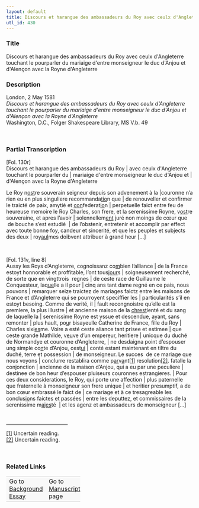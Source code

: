 ```yaml
---  
layout: default  
title: Discours et harangue des ambassadeurs du Roy avec ceulx d'Angleterre touchant le pourparler du mariaige d'entre monseigneur le duc d'Anjou et d'Alençon avec la Royne d'Angleterre  
utl_id: 430
---
```


### Title

Discours et harangue des ambassadeurs du Roy avec ceulx d'Angleterre touchant le pourparler du mariaige d'entre monseigneur le duc d'Anjou et d'Alençon avec la Royne d'Angleterre

### Description

<p>London, 2 May 1581<br /><em>Discours et harangue des ambassadeurs du Roy avec ceulx d'Angleterre touchant le pourparler du mariaige d'entre monseigneur le duc d'Anjou et d'Alençon avec la Royne d'Angleterre</em><br />
Washington, D.C., Folger Shakespeare Library, MS V.b. 49</p>
<p> </p>


### Partial Transcription

<p>[Fol. 130r]<br />
Discours et harangue des ambassadeurs du Roy | avec ceulx d'Angleterre touchant le pourparler du | mariaige d'entre monseigneur le duc d'Anjou et | d'Alençon avec la Royne d'Angleterre</p>
<p>Le Roy n<u>ost</u>re souverain seigneur depuis son advenement à la |couronne n’a rien eu en plus singuliere recommanda<u>tio</u>n que | de renouveller et confirmer le traicté de paix, amytié et <u>con</u>federat<u>io</u>n | perpetuelle faict entre feu de heureuse memoire le Roy Charles, son frere, et la serenissime Royne, v<u>ost</u>re souveraine, et apres l’avoir | solennellem<u>ent</u> juré non moings de cœur que  de bouche s’est estudié  | de l’obstenir, entretenir et accomplir par effect avec toute bonne foy, candeur et sincerité, et que les peuples et subjects des deux | roy<u>aul</u>mes doibvent attribuer à grand heur […]</p>
<p> </p>
<p>[Fol. 131v, line 8]<br />
Aussy les Roys d’Angleterre, cognoissanz co<u>m</u>bien l’alliance | de la France estoyt honnorable et proffitable, l’ont tousj<u>our</u>s | soigneusement recherché, de sorte que en vingttrois  regnes | de ceste race de Guillaume le Conquesteur, laq<u>ue</u>lle a il pour | cinq ans tant dame regné en ce pais, nous pouvons | remarquer seize traictez de mariages faictz entre les maisons de France et d’Angleterre qui se pourroyent speciffier les | particularités s’il en estoyt besoing. Comme de verité, il | fault recongnoistre qu’elle est la premiere, la plus illustre | et ancienne maison de la <u>chrest</u>ienté et du sang de laquelle la | serenissime Royne est yssue et descendue, ayant, sans remonter | plus hault, po<u>u</u>r bisayeulle Catherine de France, fille du Roy | Charles sixi<u>es</u>me. Voire a esté ceste aliance tant prisee et estimee | que ceste grande Mathilde, v<u>eu</u>ve d’un empereur, heritiere | unicque du duché de Normandye et couronne d’Angleterre, | ne desdaigna point d’espouser ung simple co<u>n</u>te d’Anjou, cest<u>ui</u> | conté estant maintenant en tiltre du duché, terre et possession | de monseigneur. Le succes  de ce mariage que nous voyons | conclurre restablira comme p<u>ar</u>v<u>a</u>nt<a href="#_ftn1" name="_ftnref1" title="" id="_ftnref1">[1]</a> resolution<a href="#_ftn2" name="_ftnref2" title="" id="_ftnref2">[2]</a>. fatalle la conjonction | ancienne de la maison d’Anjou, qui a eu par une peculiere | destinee de bon heur d’espouser pluiseurs couronnes estrangieres. | Pour ces deux considerations, le Roy, qui porte une affection | plus paternelle que fraternelle à monseigneur son frere unique | et heritier presumptif, a de bon cœur embrassé le faict de | ce mariage et à ce tresagreable les conclus<u>io</u>ns faictes et passées | entre les deputtez, et commissaires de la serenissime m<u>ajes</u>té  | et les agenz et ambassadeurs de monseigneur […]</p>
<div> 
<hr align="left" size="1" width="33%" /><div id="ftn1"><a href="#_ftnref1" name="_ftn1" title="" id="_ftn1">[1]</a> Uncertain reading.</div>
<div id="ftn2"><a href="#_ftnref2" name="_ftn2" title="" id="_ftn2">[2]</a> Uncertain reading.</div>
</div>
<p> </p>


### Related Links

<table border="0.5" cellpadding="1" cellspacing="1" style="width: 200px; background-color:#F8F8F8;">
    <tbody style="border-color:#ccc">
        <tr style="border-color:#ccc">
            <td>Go to <a href="https://centerfordigitalhumanities.github.io/Newberry-French-paleography/_background_essay/430" target="_blank">Background Essay</a></td>
            <td>Go to <a href="https://centerfordigitalhumanities.github.io/Newberry-French-paleography/www/record.html?id=430" target="_blank">Manuscript</a> page</td>
        </tr>
    </tbody>
</table>